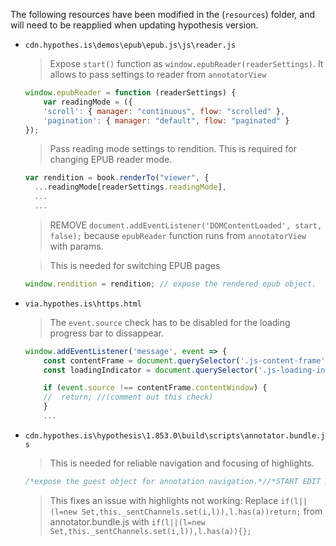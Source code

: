 The following resources have been modified in the (`resources`) folder, and will need to be reapplied when updating hypothesis version. 

* `cdn.hypothes.is\demos\epub\epub.js\js\reader.js`
    > Expose `start()` function as `window.epubReader(readerSettings)`. It allows to pass settings to reader from `annotatorView`
    ```js
    window.epubReader = function (readerSettings) {
        var readingMode = ({
        'scroll': { manager: "continuous", flow: "scrolled" },
        'pagination': { manager: "default", flow: "paginated" }
    });
    ```
    > Pass reading mode settings to rendition. This is required for changing EPUB reader mode.
    ```js
    var rendition = book.renderTo("viewer", {
      ...readingMode[readerSettings.readingMode],
      ...
      ...
    ```

    > REMOVE `document.addEventListener('DOMContentLoaded', start, false);` because `epubReader` function runs from `annotatorView` with params.

    > This is needed for switching EPUB pages 
    ```js
    window.rendition = rendition; // expose the rendered epub object. 
    ```
* `via.hypothes.is\https.html`
    > The `event.source` check has to be disabled for the loading progress bar to dissappear. 
    ```js
    window.addEventListener('message', event => {
        const contentFrame = document.querySelector('.js-content-frame');
        const loadingIndicator = document.querySelector('.js-loading-indicator');

        if (event.source !== contentFrame.contentWindow) {
        //  return; //(comment out this check)
        }
        ...
    ```
* `cdn.hypothes.is\hypothesis\1.853.0\build\scripts\annotator.bundle.js`
    > This is needed for reliable navigation and focusing of highlights. 
    ```js
    /*expose the guest object for annotation navigation.*//*START EDIT HERE*/window.guests=[...(window.guests??[]),this]/*END EDIT HERE*/
    ```
    > This fixes an issue with highlights not working:
      Replace `if(l||(l=new Set,this._sentChannels.set(i,l)),l.has(a))return;` from annotator.bundle.js
      with `if(l||(l=new Set,this._sentChannels.set(i,l)),l.has(a)){};`